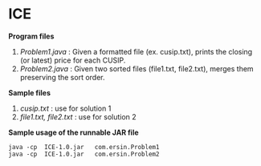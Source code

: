 # ICE

**Program files**

  1. *Problem1.java* : Given a formatted file (ex. cusip.txt), prints the closing (or latest) price for each CUSIP.
  2. *Problem2.java* : Given two sorted files (file1.txt, file2.txt), merges them preserving the sort order.

**Sample files**

  1. *cusip.txt*             : use for solution 1
  2. *file1.txt, file2.txt*  : use for solution 2

**Sample usage of the runnable JAR file**

    java -cp  ICE-1.0.jar   com.ersin.Problem1
    java -cp  ICE-1.0.jar   com.ersin.Problem2

